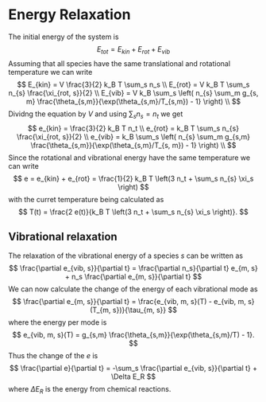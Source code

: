 # Energy Relaxation
The initial energy of the system is
$$
E_{tot} = E_{kin} + E_{rot} + E_{vib}
$$
Assuming that all species have the same translational and rotational temperature we can write
$$
E_{kin} = V \frac{3}{2} k_B T \sum_s n_s \\
E_{rot} = V k_B T \sum_s n_{s} \frac{\xi_{rot, s}}{2} \\
E_{vib} = V k_B \sum_s \left( n_{s} \sum_m g_{s, m} \frac{\theta_{s,m}}{\exp(\theta_{s,m}/T_{s,m}) - 1} \right) \\
$$
Dividng the equation by $V$ and using $\sum_s n_s = n_t$ we get
$$
e_{kin} = \frac{3}{2} k_B T n_t \\
e_{rot} =  k_B T \sum_s n_{s} \frac{\xi_{rot, s}}{2} \\
e_{vib} = k_B \sum_s \left( n_{s} \sum_m g_{s,m} \frac{\theta_{s,m}}{\exp(\theta_{s,m}/T_{s, m}) - 1} \right) \\
$$
Since the rotational and vibrational energy have the same temperature we can write
$$
e = e_{kin} + e_{rot} = \frac{1}{2} k_B T  \left(3 n_t +  \sum_s n_{s} \xi_s \right)
$$
with the curret temperature being calculated as
$$
T(t) = \frac{2 e(t)}{k_B T  \left(3 n_t +  \sum_s n_{s} \xi_s \right)}.
$$

## Vibrational  relaxation
The relaxation of the vibrational energy of a species $s$ can be written as
$$
\frac{\partial e_{vib, s}}{\partial t} = \frac{\partial n_s}{\partial t} e_{m, s} + n_s \frac{\partial e_{m, s}}{\partial t}
$$
We can now calculate the change of the energy of each vibrational mode as
$$
\frac{\partial e_{m, s}}{\partial t} = \frac{e_{vib, m, s}(T) - e_{vib, m, s}(T_{m, s})}{\tau_{m, s}}
$$
where the energy per mode is
$$
e_{vib, m, s}(T) = g_{s,m} \frac{\theta_{s,m}}{\exp(\theta_{s,m}/T) - 1}.
$$
Thus the change of the $e$ is
$$
\frac{\partial e}{\partial t} = -\sum_s \frac{\partial e_{vib, s}}{\partial t} + \Delta E_R
$$
where $\Delta E_R$ is the energy from chemical reactions.